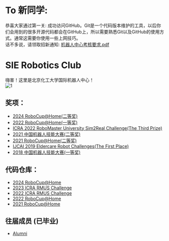 # To 新同学:
恭喜大家通过第一关: 成功访问GitHub。Git是一个代码版本维护的工具，以后你们会用到的很多开源代码都会在GitHub上，所以需要熟悉Git以及GitHub的使用方式。通常这需要你使用一些上网技巧。</br>
话不多说，请领取招新通知:
[机器人中心考核要求.pdf](https://github.com/mvyp/.github/blob/main/profile/%E6%9C%BA%E5%99%A8%E4%BA%BA%E4%B8%AD%E5%BF%83%E8%80%83%E6%A0%B8%E8%A6%81%E6%B1%82.pdf)



# SIE Robotics Club
嗨害！这里是北京化工大学国际机器人中心！
</br>
![1](https://github.com/mvyp/.github/blob/main/profile/imgs/background.jpg)</br>

## 奖项：
* [2024 RoboCup@Home(二等奖)](https://github.com/mvyp/.github/blob/main/profile/imgs/2024robocup.jpg)
* [2022 RoboCup@Home(一等奖)](https://github.com/mvyp/.github/blob/main/profile/imgs/2022robocup.jpg)
* [ICRA 2022 RoboMaster University Sim2Real Challenge(The Third Prize)](https://github.com/mvyp/.github/blob/main/profile/imgs/2.jpg)
* [2021 中国机器人技能大赛(二等奖)](https://github.com/mvyp/.github/blob/main/profile/imgs/3.jpg)
* [2021 RoboCup@Home(二等奖)](https://github.com/mvyp/.github/blob/main/profile/imgs/4.jpg)
* [IJCAI 2019 Eldercare Robot Challenges(The First Place)](https://github.com/mvyp/.github/blob/main/profile/imgs/5.jpg)
* [2018 中国机器人技能大赛(一等奖)](https://github.com/mvyp/.github/blob/main/profile/imgs/6.jpg)

## 代码仓库：
* [2024 RoboCup@Home](https://github.com/mvyp/Robocup_2024)
* [2023 ICRA RMUS Challenge](https://github.com/mvyp/buct_sim2real2023)
* [2022 ICRA RMUS Challenge](https://github.com/mvyp/buct_sim2real2022)
* [2022 RoboCup@Home](https://github.com/mvyp/RoboCup-Home2022)
* [2021 RoboCup@Home](https://github.com/mvyp/RoboCup2021_MAIN)

## 往届成员 (已毕业)
* [Alumni](https://github.com/mvyp/.github/blob/main/profile/alumni.md)
